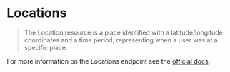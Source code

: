 # Locations

> The Location resource is a place identified with a latitude/longitude coordinates
> and a time period, representing when a user was at a specific place.

For more information on the Locations endpoint see the [official docs](https://docs.humanapi.co/docs/locations).
